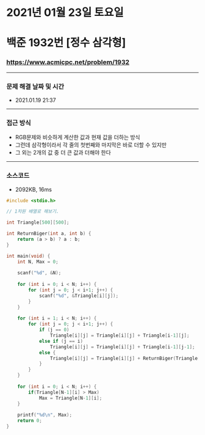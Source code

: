 
# 2021년 01월 23일 토요일
# 백준 1932번 [정수 삼각형]
### https://www.acmicpc.net/problem/1932
---

### 문제 해결 날짜 및 시간
- 2021.01.19 21:37

---

### 접근 방식
- RGB문제와 비슷하게 계산한 값과 현재 값을 더하는 방식
- 그런데 삼각형이라서 각 줄의 첫번째와 마지막은 바로 더할 수 있지만
- 그 외는 2개의 값 중 더 큰 값과 더해야 한다

---

### 소스코드
- 2092KB, 16ms
```C
#include <stdio.h>

// 1차원 배열로 해보기. 

int Triangle[500][500];

int ReturnBiger(int a, int b) {
	return (a > b) ? a : b;
} 

int main(void) {
	int N, Max = 0;
	
	scanf("%d", &N);
	
	for (int i = 0; i < N; i++) {
		for (int j = 0; j < i+1; j++) {
			scanf("%d", &Triangle[i][j]);
		}
	}
	
	for (int i = 1; i < N; i++) {
		for (int j = 0; j < i+1; j++) {
			if (j == 0)
				Triangle[i][j] = Triangle[i][j] + Triangle[i-1][j];
			else if (j == i)
				Triangle[i][j] = Triangle[i][j] + Triangle[i-1][j-1];
			else {
				Triangle[i][j] = Triangle[i][j] + ReturnBiger(Triangle[i-1][j-1], Triangle[i-1][j]);
			}
		}
	}
	
	for (int i = 0; i < N; i++) {
		if(Triangle[N-1][i] > Max)
			Max = Triangle[N-1][i];
	}
	
	printf("%d\n", Max);
	return 0;
}
```
